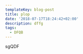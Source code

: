 ```yaml
---
templateKey: blog-post
title: plop
date: '2018-07-17T18:24:42+02:00'
description: dffg
tags:
  - DFQB
---
```

sgQDF
